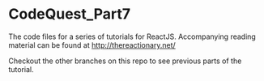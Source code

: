 # CodeQuest_Part7
The code files for a series of tutorials for ReactJS. Accompanying reading material can be found at  http://thereactionary.net/

Checkout the other branches on this repo to see previous parts of the tutorial.
